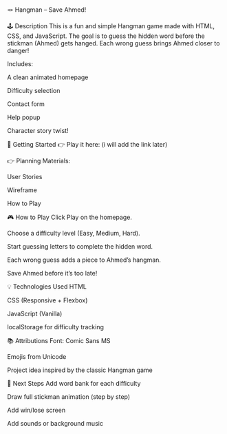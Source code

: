 🪢 Hangman – Save Ahmed!

🕹️ Description
This is a fun and simple Hangman game made with HTML, CSS, and JavaScript.
The goal is to guess the hidden word before the stickman (Ahmed) gets hanged. Each wrong guess brings Ahmed closer to danger!

Includes:

A clean animated homepage

Difficulty selection

Contact form

Help popup

Character story twist!

🚀 Getting Started
👉 Play it here: (i will add the link later)

👉 Planning Materials:

User Stories

Wireframe

How to Play

🎮 How to Play
Click Play on the homepage.

Choose a difficulty level (Easy, Medium, Hard).

Start guessing letters to complete the hidden word.

Each wrong guess adds a piece to Ahmed’s hangman.

Save Ahmed before it’s too late!

💡 Technologies Used
HTML

CSS (Responsive + Flexbox)

JavaScript (Vanilla)

localStorage for difficulty tracking

📚 Attributions
Font: Comic Sans MS

Emojis from Unicode

Project idea inspired by the classic Hangman game

🚧 Next Steps
Add word bank for each difficulty

Draw full stickman animation (step by step)

Add win/lose screen

Add sounds or background music